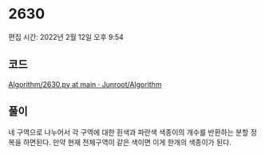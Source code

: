 # 2630

편집 시간: 2022년 2월 12일 오후 9:54

## 코드

[Algorithm/2630.py at main · Junroot/Algorithm](https://github.com/Junroot/Algorithm/blob/main/backjoon/2630.py)

## 풀이

네 구역으로 나누어서 각 구역에 대한 흰색과 파란색 색종이의 개수를 반환하는 분할 정복을 하면된다. 만약 현재 전체구역이 같은 색이면 이게 한개의 색종이가 된다.
